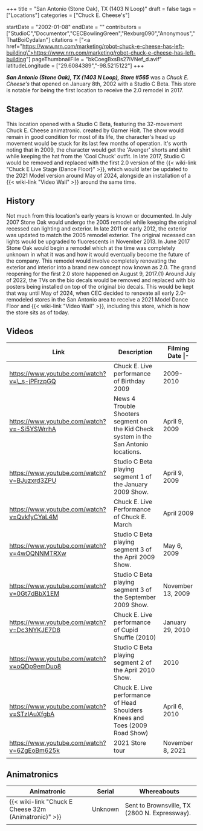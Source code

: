 +++
title = "San Antonio (Stone Oak), TX (1403 N Loop)"
draft = false
tags = ["Locations"]
categories = ["Chuck E. Cheese's"]


startDate = "2002-01-08"
endDate = ""
contributors = ["StudioC","Documentor","CECBowlingGreen","Rexburg090","Anonymous","ThatBoiCydalan"]
citations = ["<a href=\"https://www.nrn.com/marketing/robot-chuck-e-cheese-has-left-building\">https://www.nrn.com/marketing/robot-chuck-e-cheese-has-left-building</a>"]
pageThumbnailFile = "bkCoegBxsBs27iVNef_d.avif"
latitudeLongitude = ["29.6084389","-98.5215122"]
+++

***San Antonio (Stone Oak), TX (1403 N Loop), Store #565*** was a *Chuck E. Cheese's* that opened on January 8th, 2002 with a Studio C Beta. This store is notable for being the first location to receive the 2.0 remodel in 2017.

## Stages

This location opened with a Studio C Beta, featuring the 32-movement Chuck E. Cheese animatronic. created by Garner Holt. The show would remain in good condition for most of its life, the character's head up movement would be stuck for its last few months of operation. It's worth noting that in 2009, the character would get the 'Avenger' shorts and shirt while keeping the hat from the 'Cool Chuck' outfit. In late 2017, Studio C would be removed and replaced with the first 2.0 version of the {{< wiki-link "Chuck E Live Stage (Dance Floor)" >}}, which would later be updated to the 2021 Model version around May of 2024, alongside an installation of a {{< wiki-link "Video Wall" >}} around the same time.

## History

Not much from this location's early years is known or documented. In July 2007 Stone Oak would undergo the 2005 remodel while keeping the original recessed can lighting and exterior. In late 2011 or early 2012, the exterior was updated to match the 2005 remodel exterior. The original recessed can lights would be upgraded to fluorescents in November 2013. In June 2017 Stone Oak would begin a remodel which at the time was completely unknown in what it was and how it would eventually become the future of the company. This remodel would involve completely renovating the exterior and interior into a brand new concept now known as 2.0. The grand reopening for the first 2.0 store happened on August 9, 2017.(1) Around July of 2022, the TVs on the bio decals would be removed and replaced with bio posters being installed on top of the original bio decals. This would be kept that way until May of 2024, when CEC decided to renovate all early 2.0-remodeled stores in the San Antonio area to receive a 2021 Model Dance Floor and {{< wiki-link "Video Wall" >}}, including this store, which is how the store sits as of today.

## Videos

| Link                                         | Description                                                                           | Filming Date \|-  |
|----------------------------------------------|---------------------------------------------------------------------------------------|-------------------|
| https://www.youtube.com/watch?v=\_s-jPFrzpGQ | Chuck E. Live performance of Birthday 2009                                            | 2009-2010         |
| https://www.youtube.com/watch?v=-Si5YSWrrhA  | News 4 Trouble Shooters segment on the Kid Check system in the San Antonio locations. | April 9, 2009     |
| https://www.youtube.com/watch?v=BJuzxrd3ZPU  | Studio C Beta playing segment 1 of the January 2009 Show.                             | April 9, 2009     |
| https://www.youtube.com/watch?v=QvkfyCYaL4M  | Chuck E. Live Performance of Chuck E. March                                           | April 2009        |
| https://www.youtube.com/watch?v=4wOQNNMTRXw  | Studio C Beta playing segment 3 of the April 2009 Show.                               | May 6, 2009       |
| https://www.youtube.com/watch?v=0Gt7dBbX1EM  | Studio C Beta playing segment 3 of the September 2009 Show.                           | November 13, 2009 |
| https://www.youtube.com/watch?v=Dc3NYKJE7D8  | Chuck E. Live performance of Cupid Shuffle (2010)                                     | January 29, 2010  |
| https://www.youtube.com/watch?v=oQDp9emDuo8  | Studio C Beta playing segment 2 of the April 2010 Show.                               | 2010              |
| https://www.youtube.com/watch?v=STzIAuXfgbA  | Chuck E. Live performance of Head Shoulders Knees and Toes (2009 Road Show)           | April 6, 2010     |
| https://www.youtube.com/watch?v=6ZgEoBm625k  | 2021 Store tour                                                                       | November 8, 2021  |
|                                              |                                                                                       |                   |

## Animatronics

| Animatronic                                                | Serial  | Whereabouts                                   |
|------------------------------------------------------------|---------|-----------------------------------------------|
| {{< wiki-link "Chuck E Cheese 32m (Animatronic)" >}} | Unknown | Sent to Brownsville, TX (2800 N. Expressway). |
|                                                            |         |                                               |